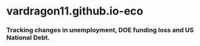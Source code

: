 # vardragon11.github.io-eco

### Tracking changes in unemployment, DOE funding loss and US National Debt.

